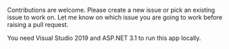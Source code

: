 Contributions are welcome. Please create a new issue or pick an existing 
issue to work on. Let me know on which issue you are going to work before 
raising a pull request.

You need Visual Studio 2019 and ASP.NET 3.1 to run this app locally.
